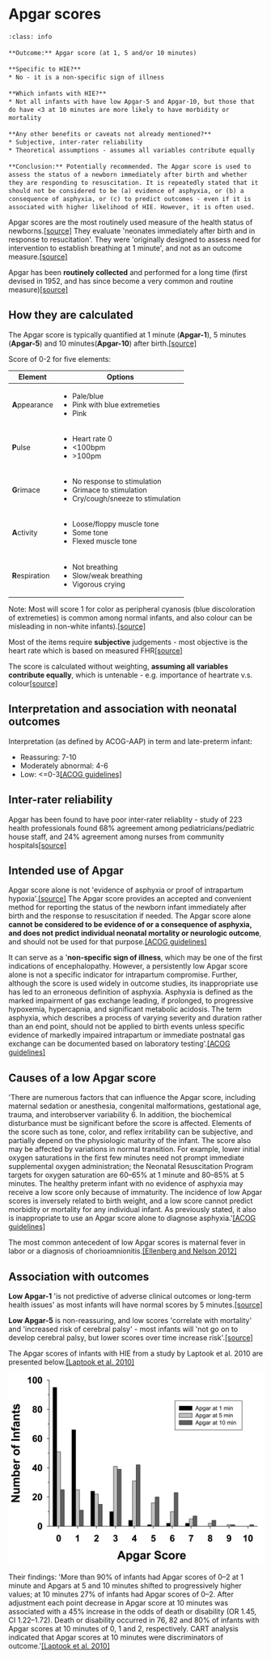 # Apgar scores

`````{admonition} Executive summary
:class: info

**Outcome:** Apgar score (at 1, 5 and/or 10 minutes)

**Specific to HIE?**
* No - it is a non-specific sign of illness

**Which infants with HIE?**
* Not all infants with have low Apgar-5 and Apgar-10, but those that do have <3 at 10 minutes are more likely to have morbidity or mortality

**Any other benefits or caveats not already mentioned?**
* Subjective, inter-rater reliability
* Theoretical assumptions - assumes all variables contribute equally

**Conclusion:** Potentially recommended. The Apgar score is used to assess the status of a newborn immediately after birth and whether they are responding to resuscitation. It is repeatedly stated that it should not be considered to be (a) evidence of asphyxia, or (b) a consequence of asphyxia, or (c) to predict outcomes - even if it is associated with higher likelihood of HIE. However, it is often used.
`````

Apgar scores are the most routinely used measure of the health status of newborns.[[source]](https://doi.org/10.1136/bmj.l1656) They evaluate 'neonates immediately after birth and in response to resucitation'. They were 'originally designed to assess need for intervention to establish breathing at 1 minute', and not as an outcome measure.[[source]](https://www.ncbi.nlm.nih.gov/books/NBK470569/)

Apgar has been **routinely collected** and performed for a long time (first devised in 1952, and has since become a very common and routine measure)[[source]](https://doi.org/10.1016/j.jclinepi.2004.04.012)

## How they are calculated

The Apgar score is typically quantified at 1 minute (**Apgar-1**), 5 minutes (**Apgar-5**) and 10 minutes(**Apgar-10**) after birth.[[source]](https://doi.org/10.1136/bmj.l1656)
 
Score of 0-2 for five elements:

| Element | Options |
| --- | --- |
| **A**ppearance | <ul><li>Pale/blue</li><li>Pink with blue extremeties</li><li>Pink</li></ul> |
| **P**ulse | <ul><li>Heart rate 0</li><li><100bpm</li><li>>100pm</li></ul> |
| **G**rimace | <ul><li>No response to stimulation</li><li>Grimace to stimulation</li><li>Cry/cough/sneeze to stimulation</li></ul> |
| **A**ctivity | <ul><li>Loose/floppy muscle tone</li><li>Some tone</li><li>Flexed muscle tone</li></ul> |
| **R**espiration | <ul><li>Not breathing</li><li>Slow/weak breathing</li><li>Vigorous crying</li></ul> | 

Note: Most will score 1 for color as peripheral cyanosis (blue discoloration of extremeties) is common among normal infants, and also colour can be misleading in non-white infants).[[source]](https://www.ncbi.nlm.nih.gov/books/NBK470569/)

Most of the items require **subjective** judgements - most objective is the heart rate which is based on measured FHR[[source]](https://doi.org/10.1016/j.jclinepi.2004.04.012)

The score is calculated without weighting, **assuming all variables contribute equally**, which is untenable - e.g. importance of heartrate v.s. colour[[source]](https://doi.org/10.1016/j.jclinepi.2004.04.012)

## Interpretation and association with neonatal outcomes

Interpretation (as defined by ACOG-AAP) in term and late-preterm infant:
* Reassuring: 7-10
* Moderately abnormal: 4-6
* Low: <=0-3[[ACOG guidelines]](https://www.acog.org/clinical/clinical-guidance/committee-opinion/articles/2015/10/the-apgar-score)


## Inter-rater reliability

Apgar has been found to have poor inter-rater reliablity - study of 223 health professionals found 68% agreement among pediatricians/pediatric house staff, and 24% agreement among nurses from community hospitals[[source]](https://doi.org/10.1016/j.jclinepi.2004.04.012)

## Intended use of Apgar

Apgar score alone is not 'evidence of asphyxia or proof of intrapartum hypoxia'.[[source]](https://www.ncbi.nlm.nih.gov/books/NBK470569/) The Apgar score provides an accepted and convenient method for reporting the status of the newborn infant immediately after birth and the response to resuscitation if needed. The Apgar score alone **cannot be considered to be evidence of or a consequence of asphyxia, and does not predict individual neonatal mortality or neurologic outcome**, and should not be used for that purpose.[[ACOG guidelines]](https://www.acog.org/clinical/clinical-guidance/committee-opinion/articles/2015/10/the-apgar-score)

It can serve as a '**non-specific sign of illness**, which may be one of the first indications of encephalopathy. However, a persistently low Apgar score alone is not a specific indicator for intrapartum compromise. Further, although the score is used widely in outcome studies, its inappropriate use has led to an erroneous definition of asphyxia. Asphyxia is defined as the marked impairment of gas exchange leading, if prolonged, to progressive hypoxemia, hypercapnia, and significant metabolic acidosis. The term asphyxia, which describes a process of varying severity and duration rather than an end point, should not be applied to birth events unless specific evidence of markedly impaired intrapartum or immediate postnatal gas exchange can be documented based on laboratory testing'.[[ACOG guidelines]](https://www.acog.org/clinical/clinical-guidance/committee-opinion/articles/2015/10/the-apgar-score)

## Causes of a low Apgar score

'There are numerous factors that can influence the Apgar score, including maternal sedation or anesthesia, congenital malformations, gestational age, trauma, and interobserver variability 6. In addition, the biochemical disturbance must be significant before the score is affected. Elements of the score such as tone, color, and reflex irritability can be subjective, and partially depend on the physiologic maturity of the infant. The score also may be affected by variations in normal transition. For example, lower initial oxygen saturations in the first few minutes need not prompt immediate supplemental oxygen administration; the Neonatal Resuscitation Program targets for oxygen saturation are 60–65% at 1 minute and 80–85% at 5 minutes. The healthy preterm infant with no evidence of asphyxia may receive a low score only because of immaturity. The incidence of low Apgar scores is inversely related to birth weight, and a low score cannot predict morbidity or mortality for any individual infant. As previously stated, it also is inappropriate to use an Apgar score alone to diagnose asphyxia.'[[ACOG guidelines]](https://www.acog.org/clinical/clinical-guidance/committee-opinion/articles/2015/10/the-apgar-score)

The most common antecedent of low Apgar scores is maternal fever in labor or a diagnosis of chorioamnionitis.[[Ellenberg and Nelson 2012]](https://doi.org/10.1111/dmcn.12016)

## Association with outcomes

**Low Apgar-1** 'is not predictive of adverse clinical outcomes or long-term health issues' as most infants will have normal scores by 5 minutes.[[source]](https://www.ncbi.nlm.nih.gov/books/NBK470569/)

**Low Apgar-5** is non-reassuring, and low scores 'correlate with mortality' and 'increased risk of cerebral palsy' - most infants will 'not go on to develop cerebral palsy, but lower scores over time increase risk'.[[source]](https://www.ncbi.nlm.nih.gov/books/NBK470569/)

The Apgar scores of infants with HIE from a study by Laptook et al. 2010 are presented below.[[Laptook et al. 2010]](https://doi.org/10.1542%2Fpeds.2009-0934)

![APGAR scores of infants with HIE](images/apgar_hie.jpg)

Their findings: 'More than 90% of infants had Apgar scores of 0–2 at 1 minute and Apgars at 5 and 10 minutes shifted to progressively higher values; at 10 minutes 27% of infants had Apgar scores of 0–2. After adjustment each point decrease in Apgar score at 10 minutes was associated with a 45% increase in the odds of death or disability (OR 1.45, CI 1.22–1.72). Death or disability occurred in 76, 82 and 80% of infants with Apgar scores at 10 minutes of 0, 1 and 2, respectively. CART analysis indicated that Apgar scores at 10 minutes were discriminators of outcome.'[[Laptook et al. 2010]](https://doi.org/10.1542%2Fpeds.2009-0934)